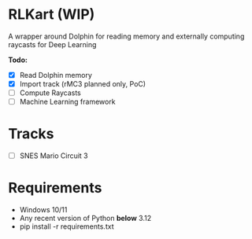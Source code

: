 # RLKart (WIP)
 A wrapper around Dolphin for reading memory and externally computing raycasts for Deep Learning

**Todo:**
 - [x] Read Dolphin memory
 - [x] Import track (rMC3 planned only, PoC)
 - [ ] Compute Raycasts
 - [ ] Machine Learning framework
 
 # Tracks
 - [ ] SNES Mario Circuit 3

# Requirements
- Windows 10/11
- Any recent version of Python **below** 3.12
- pip install -r requirements.txt
